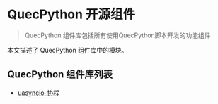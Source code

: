 # QuecPython 开源组件

> QuecPython 组件库包括所有使用QuecPython脚本开发的功能组件

本文描述了 QuecPython 组件库中的模块。

## QuecPython 组件库列表

- [uasyncio-协程](./uasyncio.md)

